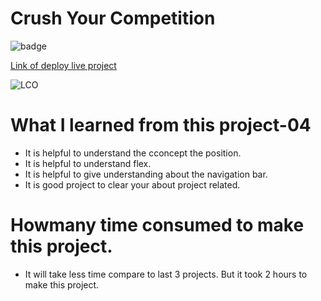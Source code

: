 # Crush Your Competition

![badge](https://img.shields.io/badge/<LABEL>-<MESSAGE>-<COLOR>)

[Link of deploy live project](https://crushcompetition04.netlify.app/)

![LCO](./view.pnggit)

# What I learned from this project-04

- It is helpful to understand the cconcept the position.
- It is helpful to understand flex.
- It is helpful to give understanding about the navigation bar.
- It is good project to clear your about project related.

# Howmany time consumed to make this project.

- It will take less time compare to last 3 projects. But it took 2 hours to make this project.
